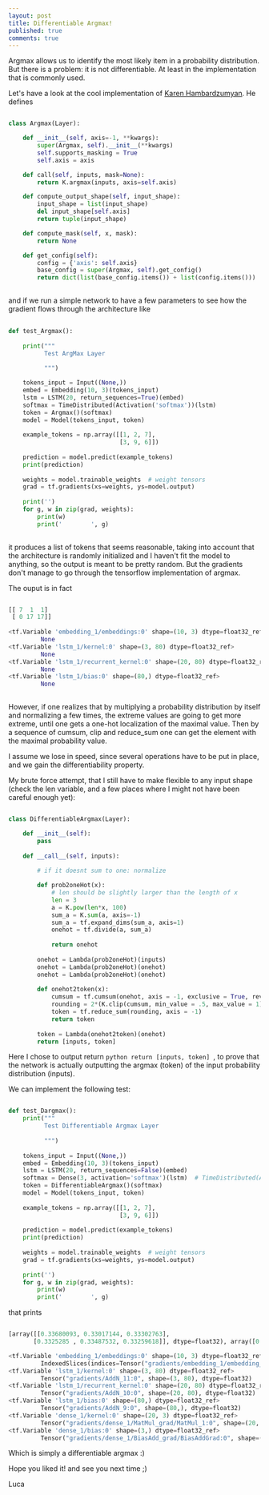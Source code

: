 ```yaml
---
layout: post
title: Differentiable Argmax!
published: true
comments: true
---
```


Argmax allows us to identify the most likely item in a probability distribution. But there 
is a problem: it is not differentiable. At least in the implementation that is commonly used.

Let's have a look at the cool implementation of [Karen Hambardzumyan](https://github.com/YerevaNN/R-NET-in-Keras/blob/master/layers/Argmax.py). He defines

```python

class Argmax(Layer):

    def __init__(self, axis=-1, **kwargs):
        super(Argmax, self).__init__(**kwargs)
        self.supports_masking = True
        self.axis = axis

    def call(self, inputs, mask=None):
        return K.argmax(inputs, axis=self.axis)

    def compute_output_shape(self, input_shape):
        input_shape = list(input_shape)
        del input_shape[self.axis]
        return tuple(input_shape)

    def compute_mask(self, x, mask):
        return None

    def get_config(self):
        config = {'axis': self.axis}
        base_config = super(Argmax, self).get_config()
        return dict(list(base_config.items()) + list(config.items()))
        
```

and if we run a simple network to have a few parameters to see how the gradient flows through the architecture like 

```python
    
def test_Argmax():
    
    print("""
          Test ArgMax Layer
          
          """)

    tokens_input = Input((None,))
    embed = Embedding(10, 3)(tokens_input)
    lstm = LSTM(20, return_sequences=True)(embed)
    softmax = TimeDistributed(Activation('softmax'))(lstm)
    token = Argmax()(softmax)
    model = Model(tokens_input, token)
    
    example_tokens = np.array([[1, 2, 7],
                               [3, 9, 6]])
    
    prediction = model.predict(example_tokens)
    print(prediction)
    
    weights = model.trainable_weights  # weight tensors
    grad = tf.gradients(xs=weights, ys=model.output)
    
    print('')
    for g, w in zip(grad, weights):
        print(w)
        print('        ', g) 
        
```

it produces a list of tokens that seems reasonable, taking into account that the architecture is randomly initialized and I haven't fit the model to anything, so the output is meant to be pretty random. But the gradients don't manage to go through the tensorflow implementation of argmax. 

The ouput is in fact

```python

[[ 7  1  1]
 [ 0 17 17]]
 
<tf.Variable 'embedding_1/embeddings:0' shape=(10, 3) dtype=float32_ref>
         None
<tf.Variable 'lstm_1/kernel:0' shape=(3, 80) dtype=float32_ref>
         None
<tf.Variable 'lstm_1/recurrent_kernel:0' shape=(20, 80) dtype=float32_ref>
         None
<tf.Variable 'lstm_1/bias:0' shape=(80,) dtype=float32_ref>
         None
         
```

However, if one realizes that by multiplying a probability distribution by itself and normalizing a few times, the extreme values are going to get more extreme, until one gets a one-hot localization of the maximal value. Then by a sequence of cumsum, clip and reduce_sum one can get the element with the maximal probability value.

I assume we lose in speed, since several operations have to be put in place, and we gain the differentiability property.

My brute force attempt, that I still have to make flexible to any input shape (check the len variable, and a few places where I might not have been careful enough yet):

```python

class DifferentiableArgmax(Layer):

    def __init__(self):
        pass
    
    def __call__(self, inputs):
        
        # if it doesnt sum to one: normalize

        def prob2oneHot(x):
            # len should be slightly larger than the length of x
            len = 3
            a = K.pow(len*x, 100)
            sum_a = K.sum(a, axis=-1)
            sum_a = tf.expand_dims(sum_a, axis=1)
            onehot = tf.divide(a, sum_a)
            
            return onehot
            
        onehot = Lambda(prob2oneHot)(inputs)
        onehot = Lambda(prob2oneHot)(onehot)
        onehot = Lambda(prob2oneHot)(onehot)
        
        def onehot2token(x):
            cumsum = tf.cumsum(onehot, axis = -1, exclusive = True, reverse = True)
            rounding = 2*(K.clip(cumsum, min_value = .5, max_value = 1) - .5)
            token = tf.reduce_sum(rounding, axis = -1)
            return token
        
        token = Lambda(onehot2token)(onehot)
        return [inputs, token]

```

Here I chose to output return ```python return [inputs, token] ```, to prove that the network is actually outputting the argmax (token) of the input probability distribution (inputs).

We can implement the following test:

```python

def test_Dargmax():
    print("""
          Test Differentiable Argmax Layer
          
          """)
    
    tokens_input = Input((None,))
    embed = Embedding(10, 3)(tokens_input)
    lstm = LSTM(20, return_sequences=False)(embed)
    softmax = Dense(3, activation='softmax')(lstm)  # TimeDistributed(Activation('softmax'))(lstm)
    token = DifferentiableArgmax()(softmax)
    model = Model(tokens_input, token)
    
    example_tokens = np.array([[1, 2, 7],
                               [3, 9, 6]])
    
    prediction = model.predict(example_tokens)
    print(prediction)
    
    weights = model.trainable_weights  # weight tensors
    grad = tf.gradients(xs=weights, ys=model.output)
    
    print('')
    for g, w in zip(grad, weights):
        print(w)
        print('        ', g) 

```

that prints
   
``` python

[array([[0.33680093, 0.33017144, 0.33302763],
       [0.3325285 , 0.33487532, 0.33259618]], dtype=float32), array([0., 1.], dtype=float32)]

<tf.Variable 'embedding_1/embeddings:0' shape=(10, 3) dtype=float32_ref>
         IndexedSlices(indices=Tensor("gradients/embedding_1/embedding_lookup_grad/Reshape_1:0", shape=(?,), dtype=int32), values=Tensor("gradients/embedding_1/embedding_lookup_grad/Reshape:0", shape=(?, 3), dtype=float32), dense_shape=Tensor("gradients/embedding_1/embedding_lookup_grad/ToInt32:0", shape=(2,), dtype=int32))
<tf.Variable 'lstm_1/kernel:0' shape=(3, 80) dtype=float32_ref>
         Tensor("gradients/AddN_11:0", shape=(3, 80), dtype=float32)
<tf.Variable 'lstm_1/recurrent_kernel:0' shape=(20, 80) dtype=float32_ref>
         Tensor("gradients/AddN_10:0", shape=(20, 80), dtype=float32)
<tf.Variable 'lstm_1/bias:0' shape=(80,) dtype=float32_ref>
         Tensor("gradients/AddN_9:0", shape=(80,), dtype=float32)
<tf.Variable 'dense_1/kernel:0' shape=(20, 3) dtype=float32_ref>
         Tensor("gradients/dense_1/MatMul_grad/MatMul_1:0", shape=(20, 3), dtype=float32)
<tf.Variable 'dense_1/bias:0' shape=(3,) dtype=float32_ref>
         Tensor("gradients/dense_1/BiasAdd_grad/BiasAddGrad:0", shape=(3,), dtype=float32)

```

Which is simply a differentiable argmax :)

Hope you liked it! and see you next time ;)

Luca
